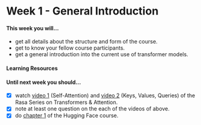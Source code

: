 # Week 1 - General Introduction

#### This week you will...

* get all details about the structure and form of the course.
* get to know your fellow course participants.
* get a general introduction into the current use of transformer models.

#### Learning Resources

#### Until next week you should...

* [x] watch [video 1](https://www.youtube.com/watch?v=yGTUuEx3GkA\&list=PL75e0qA87dlG-za8eLI6t0\_Pbxafk-cxb\&index=9) (Self-Attention) and [video 2](https://www.youtube.com/watch?v=tIvKXrEDMhk\&list=PL75e0qA87dlG-za8eLI6t0\_Pbxafk-cxb\&index=10) (Keys, Values, Queries) of the Rasa Series on Transformers & Attention.
* [x] note at least one question on the each of the videos of above.
* [x] do [chapter 1](https://huggingface.co/course/chapter1/1) of the Hugging Face course.
